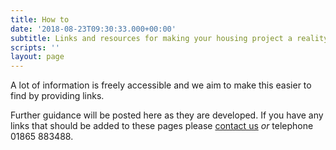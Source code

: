 ```yaml
---
title: How to
date: '2018-08-23T09:30:33.000+00:00'
subtitle: Links and resources for making your housing project a reality
scripts: ''
layout: page
---
```

A lot of information is freely accessible and we aim to make this easier to find by providing links.

Further guidance will be posted here as they are developed. If you have any links that should be added to these pages please [contact us](/contact) _or_ telephone 01865 883488.